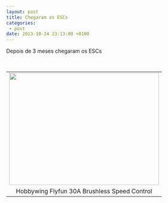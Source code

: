 ```yaml
---
layout: post
title: Chegaram os ESCs
categories:
 - post
date: 2013-10-24 23:13:00 +0100
---
```


Depois de 3 meses chegaram os ESCs

<div>
<a name="more"></a><br/><table align="center" cellpadding="0" cellspacing="0" class="tr-caption-container" style="margin-left: auto; margin-right: auto; text-align: center;"><tbody>
<tr><td style="text-align: center;"><a href="http://1.bp.blogspot.com/-4iGMt0CVesA/UmmbMj6HriI/AAAAAAAAmsQ/K1NfwrpHbC0/s1600/2013-10-24+19.10.29.jpg" imageanchor="1" style="margin-left: auto; margin-right: auto;"><img border="0" height="300" src="http://1.bp.blogspot.com/-4iGMt0CVesA/UmmbMj6HriI/AAAAAAAAmsQ/K1NfwrpHbC0/s640/2013-10-24+19.10.29.jpg" width="400"/></a></td></tr>
<tr><td class="tr-caption" style="text-align: center;">Hobbywing Flyfun 30A Brushless Speed Control</td></tr>
</tbody></table>
<br/></div>